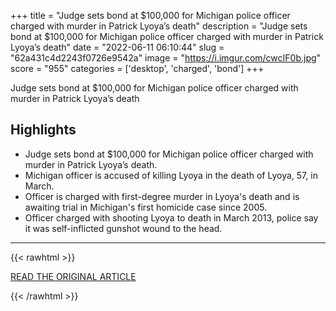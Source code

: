 +++
title = "Judge sets bond at $100,000 for Michigan police officer charged with murder in Patrick Lyoya’s death"
description = "Judge sets bond at $100,000 for Michigan police officer charged with murder in Patrick Lyoya’s death"
date = "2022-06-11 06:10:44"
slug = "62a431c4d2243f0726e9542a"
image = "https://i.imgur.com/cwcIF0b.jpg"
score = "955"
categories = ['desktop', 'charged', 'bond']
+++

Judge sets bond at $100,000 for Michigan police officer charged with murder in Patrick Lyoya’s death

## Highlights

- Judge sets bond at $100,000 for Michigan police officer charged with murder in Patrick Lyoya’s death.
- Michigan officer is accused of killing Lyoya in the death of Lyoya, 57, in March.
- Officer is charged with first-degree murder in Lyoya's death and is awaiting trial in Michigan's first homicide case since 2005.
- Officer charged with shooting Lyoya to death in March 2013, police say it was self-inflicted gunshot wound to the head.

---

{{< rawhtml >}}
  <p class="article-category">
    <a target="_blank" href="https://abcnews.go.com/US/wireStory/judge-sets-bond-100000-michigan-police-officer-charged-85315112">READ THE ORIGINAL ARTICLE</a>
  </p>
{{< /rawhtml >}}
